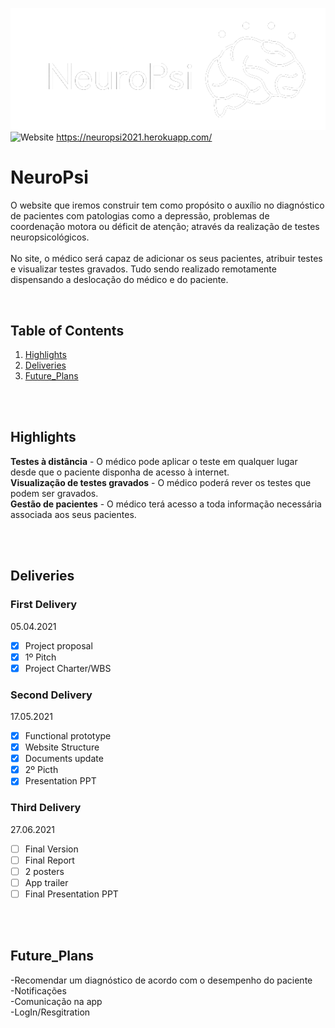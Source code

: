 ![NeuroPsi Logo](https://github.com/Ivanilson-Costa18/NeuroPsi/blob/main/NeuroPsi-Code/public/images/logo.png?raw=true)
<br> ![Website](https://img.shields.io/website?down_color=red&down_message=offline&up_color=green&up_message=online&url=https%3A%2F%2Fneuropsi2021.herokuapp.com%2F)            https://neuropsi2021.herokuapp.com/
<br>
# NeuroPsi

O website que iremos construir tem como propósito o auxílio no diagnóstico de pacientes com patologias como a depressão, problemas de coordenação motora ou déficit de atenção; através da realização de testes neuropsicológicos.<br><br>
No site, o médico será capaz de adicionar os seus pacientes, atribuir testes e visualizar testes gravados. Tudo sendo realizado remotamente dispensando a deslocação do médico e do paciente.

<br>

## Table of Contents
1. [Highlights](#highlights)
2. [Deliveries](#deliveries)
3. [Future_Plans](#future_plans)

<br><br>

## Highlights

**Testes à distância** - O médico pode aplicar o teste em qualquer lugar desde que o paciente disponha de acesso à internet.<br>
**Visualização de testes gravados** - O médico poderá rever os testes que podem ser gravados.<br>
**Gestão de pacientes** - O médico terá acesso a toda informação necessária associada aos seus pacientes.<br>

<br><br>

## Deliveries

### First Delivery
  05.04.2021
- [x] Project proposal
- [x] 1º Pitch
- [x] Project Charter/WBS

### Second Delivery
  17.05.2021
- [X] Functional prototype
- [X] Website Structure
- [X] Documents update
- [X] 2º Picth
- [X] Presentation PPT

### Third Delivery
  27.06.2021
- [ ] Final Version
- [ ] Final Report
- [ ] 2 posters
- [ ] App trailer
- [ ] Final Presentation PPT

<br><br>

## Future_Plans
-Recomendar um diagnóstico de acordo com o desempenho do paciente<br>
-Notificações<br>
-Comunicação na app<br>
-LogIn/Resgitration<br>

